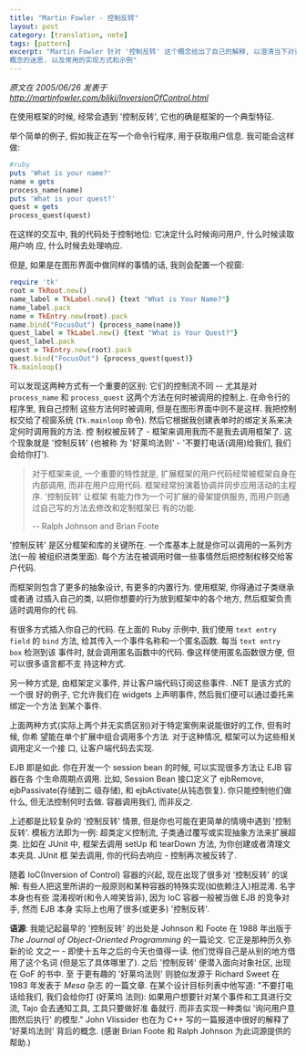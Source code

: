 ```yaml
---
title: "Martin Fowler - 控制反转"
layout: post
category: [translation, note]
tags: [pattern]
excerpt: "Martin Fowler 针对 '控制反转' 这个概念给出了自己的解释, 以澄清当下对该
概念的迷思. 以及常用的实现方式和示例"
---
```


_原文在 2005/06/26 发表于
<http://martinfowler.com/bliki/InversionOfControl.html>_

在使用框架的时候, 经常会遇到 '控制反转', 它也的确是框架的一个典型特征.

举个简单的例子, 假如我正在写一个命令行程序, 用于获取用户信息. 我可能会这样做:

```ruby
#ruby
puts 'What is your name?'
name = gets
process_name(name)
puts 'What is your quest?'
quest = gets
process_quest(quest)
```

在这样的交互中, 我的代码处于控制地位: 它决定什么时候询问用户, 什么时候读取用户响
应, 什么时候去处理响应.

但是, 如果是在图形界面中做同样的事情的话, 我则会配置一个视窗:

```ruby
require 'tk'
root = TkRoot.new()
name_label = TkLabel.new() {text "What is Your Name?"}
name_label.pack
name = TkEntry.new(root).pack
name.bind("FocusOut") {process_name(name)}
quest_label = TkLabel.new() {text "What is Your Quest?"}
quest_label.pack
quest = TkEntry.new(root).pack
quest.bind("FocusOut") {process_quest(quest)}
Tk.mainloop()
```

可以发现这两种方式有一个重要的区别: 它们的控制流不同 -- 尤其是对 `process_name`
和 `process_quest` 这两个方法在何时被调用的控制上. 在命令行的程序里, 我自己控制
这些方法何时被调用, 但是在图形界面中则不是这样. 我把控制权交给了视窗系统
(`Tk.mainloop` 命令). 然后它根据我创建表单时的绑定关系来决定何时调用我的方法. 控
制权被反转了 - 框架来调用我而不是我去调用框架了. 这个现象就是 '控制反转' (也被称
为 '好莱坞法则' - '不要打电话(调用)给我们, 我们会给你打').

> 对于框架来说, 一个重要的特性就是, 扩展框架的用户代码经常被框架自身在内部调用,
> 而非在用户应用代码. 框架经常扮演着协调并同步应用活动的主程序. '控制反转' 让框架
> 有能力作为一个可扩展的骨架提供服务, 而用户则通过自己写的方法去修改和定制框架已
> 有的功能.
> 
> -- Ralph Johnson and Brian Foote

'控制反转' 是区分框架和库的关键所在. 一个库基本上就是你可以调用的一系列方法(一般
被组织进类里面). 每个方法在被调用时做一些事情然后把控制权移交给客户代码.

而框架则包含了更多的抽象设计, 有更多的内置行为. 使用框架, 你得通过子类继承或者通
过插入自己的类, 以把你想要的行为放到框架中的各个地方, 然后框架负责适时调用你的代
码.

有很多方式插入你自己的代码. 在上面的 Ruby 示例中, 我们使用 `text entry field` 的
`bind` 方法, 给其传入一个事件名称和一个匿名函数. 每当 `text entry box` 检测到该
事件时, 就会调用匿名函数中的代码. 像这样使用匿名函数很方便, 但可以很多语言都不支
持这种方式.

另一种方式是, 由框架定义事件, 并让客户端代码订阅这些事件. .NET 是该方式的一个很
好的例子, 它允许我们在 widgets 上声明事件, 然后我们便可以通过委托来绑定一个方法
到某个事件.

上面两种方式(实际上两个并无实质区别)对于特定案例来说能很好的工作, 但有时候, 你希
望能在单个扩展中组合调用多个方法. 对于这种情况, 框架可以为这些相关调用定义一个接
口, 让客户端代码去实现.

EJB 即是如此. 你在开发一个 session bean 的时候, 可以实现很多方法让 EJB 容器在各
个生命周期点调用. 比如, Session Bean 接口定义了 ejbRemove, ejbPassivate(存储到二
级存储), 和 ejbActivate(从钝态恢复). 你只能控制他们做什么, 但无法控制何时去做.
容器调用我们, 而非反之.

上述都是比较复杂的 '控制反转' 情景, 但是你也可能在更简单的情境中遇到 '控制反转'.
模板方法即为一例: 超类定义控制流, 子类通过覆写或实现抽象方法来扩展超类. 比如在
JUnit 中, 框架去调用 setUp 和 tearDown 方法, 为你创建或者清理文本夹具. JUnit 框
架去调用, 你的代码去响应 - 控制再次被反转了.

随着 IoC(Inversion of Control) 容器的兴起, 现在出现了很多对 '控制反转' 的误解:
有些人把这里所讲的一般原则和某种容器的特殊实现(如依赖注入)相混淆. 名字本身也有些
混淆视听(和令人啼笑皆非), 因为 IoC 容器一般被当做 EJB 的竞争对手, 然而 EJB 本身
实际上也用了很多(或更多) '控制反转'.

__语源__: 我能记起最早的 '控制反转' 的出处是 Johnson 和 Foote 在 1988 年出版于
_The Journal of Object-Oriented Programming_ 的一篇论文. 它正是那种历久弥新的论
文之一 - 即使十五年之后的今天也值得一读. 他们觉得自己是从别的地方借用了这个名词
(但是忘了具体哪里了). 之后 '控制反转' 便潜入面向对象社区, 出现在 GoF 的书中. 至
于更有趣的 '好莱坞法则' 则貌似发源于 Richard Sweet 在 1983 年发表于 _Mesa_ 杂志
的一篇文章. 在某个设计目标列表中他写道: "不要打电话给我们, 我们会给你打 (好莱坞
法则): 如果用户想要针对某个事件和工具进行交流, Tajo 会去通知工具, 工具只要做好准
备就行. 而非去实现一种类似 '询问用户意图然后执行' 的模型." John Vlissider 也在为
C++ 写的一篇报道中很好的解释了 '好莱坞法则' 背后的概念. (感谢 Brian Foote 和
Ralph Johnson 为此词源提供的帮助.)

